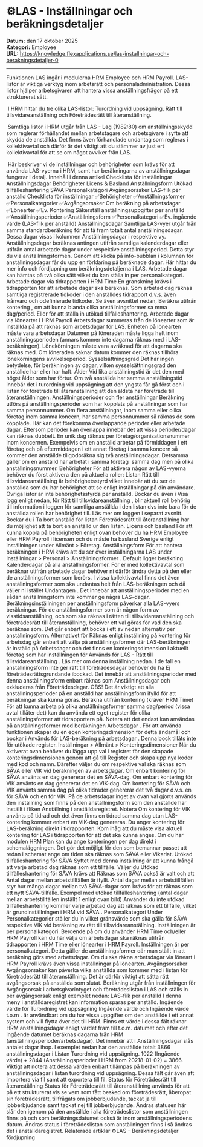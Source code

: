 # ⚙️LAS - Inställningar och beräkningsdetaljer

**Datum:** den 17 oktober 2025  
**Kategori:** Employee  
**URL:** https://knowledge.flexapplications.se/las-installningar-och-berakningsdetaljer-0

---

Funktionen LAS ingår i modulerna HRM Employee och HRM Payroll. LAS-listor är viktiga verktyg inom arbetsrätt och personaladministration. Dessa listor hjälper arbetsgivaren att hantera vissa anställningsfrågor på ett strukturerat sätt. 

 I HRM hittar du tre olika LAS-listor: Turordning vid uppsägning, Rätt till tillsvidareanställning och Företrädesrätt till återanställning. 

 Samtliga listor i HRM utgår från LAS - Lag (1982:80) om anställningsskydd som reglerar förhållandet mellan arbetstagare och arbetsgivare i syfte att skydda de anställda. Det finns även förhandlade undantag som regleras i kollektivavtal och därför är det viktigt att du stämmer av just ert kollektivavtal för att se om något avviker från LAS.

 Här beskriver vi de inställningar och behörigheter som krävs för att använda LAS-vyerna i HRM, samt hur beräkningarna av anställningsdagar fungerar i detalj.
Innehåll i denna artikel
Checklista för inställningar
Anställningsdagar
Behörigheter
Licens & Basland
Anställningsform
Utökad tillfälleshantering SÄVA
Personalkategori
Avgångsorsaker
LAS-flik per anställd
Checklista för inställningar
✅Behörigheter
✅Anställningsformer
✅Personalkategorier
✅Avgångsorsaker
Om beräkning på arbetsdagar
✅Lönearter
✅Ev. Kontering
Säkerställ anställningsuppgifter per anställd
✅Anställningsperioder
✅Anställningsform
✅Personalkategori
✅Ev. ingående värde (LAS-flik per anställd)
Anställningsdagar
Samtliga LAS-vyer utgår från samma standardberäkning för att få fram totalt antal anställningsdagar. Dessa dagar visas i kolumnen
Anställningsdagar
i respektive vy.
Anställningsdagar beräknas antingen utifrån samtliga kalenderdagar eller utifrån antal arbetade dagar under respektive anställningsperiod. Detta styr du via anställningsformen.
Genom att klicka på
info-bubblan
i kolumnen för anställningsdagar får du upp en förklaring på beräknade dagar.
Här hittar du mer info och fördjupning om beräkningsdetaljerna i LAS.
Arbetade dagar kan hämtas på två olika sätt vilket du kan ställa in per personalkategori.
Arbetade dagar via tidrapporten i HRM Time
En granskning krävs i tidrapporten för att arbetade dagar ska beräknas.
Som arbetad dag räknas samtliga registrerade tidkoder i den anställdes tidrapport d.v.s. även frånvaro och odefinierade tidkoder.
Se även avsnittet nedan,
Beräkna utifrån kontering
,
om att kunna blanda olika
anställningsformer sa
mma dag/period. Eller för att ställa in utökad tillfälleshantering.
Arbetade dagar via lönearter i HRM Payroll
Arbetsdagar summeras från de lönearter som är inställda på att räknas som arbetsdagar för LAS.
Enheten på lönearten måste vara arbetsdagar
Datumen på löneraden måste ligga helt inom anställningsperioden (annars kommer inte dagarna räknas med i LAS-beräkningen).
Lönekörningen måste vara avräknad för att dagarna ska räknas med.
Om löneraden saknar datum kommer den räknas tillhöra lönekörningens avvikelseperiod.
Sysselsättningsgrad
Det har ingen betydelse, för beräkningen av dagar, vilken sysselsättningsgrad den anställde har eller har haft.
Ålder
Vid lika anställningstid är det den med högst ålder som har förtur.
Om två anställda har samma anställningstid innebär det i turordning vid uppsägning att den yngsta får gå först och i listan för företräde till återanställning att den äldsta har företräde till återanställningen.
Anställningsperioder och fler anställningar
Beräkning utförs på anställningsperioder som har kopplats på anställningar som har samma
personnummer.
Om flera anställningar, inom samma eller olika företag inom samma koncern, har samma personnummer så räknas de som kopplade. Här kan det förekomma överlappande perioder eller arbetade dagar.
Eftersom perioder kan överlappa innebär det att vissa perioder/dagar kan räknas dubbelt. En unik dag
räknas per företag/organisationsnummer
inom koncernen. Exempelvis om en anställd arbetar på förmiddagen i ett företag och på eftermiddagen i ett annat företag i samma koncern så kommer den anställde tillgodoräkna sig två anställningsdagar. Detsamma gäller om en anställd har arbetat i samma företag  samma dag men på olika anställningsnummer.
Behörigheter
För att aktivera någon av LAS-vyerna behöver du först aktivera den på aktuella roller:
Listan
Rätt till tillsvidareanställning
är behörighetsstyrd vilket innebär att du ser de anställda som du har behörighet att se enligt inställningar på din användare.
Övriga listor
är inte behörighetsstyrda per anställd.
Bockar du även i
Visa logg
enligt nedan, för
Rätt till tillsvidareanställning
, blir aktuell roll behörig till information i loggen för samtliga anställda i den listan dvs inte bara för de anställda rollen har behörighet till. Läs mer om loggen i separat avsnitt.
Bockar du i
Ta bort anställd
för listan
Företrädesrätt till återanställning
har du möjlighet att ta bort en anställd ur den listan.
Licens och basland
För att kunna koppla på behörigheten enligt ovan behöver du ha HRM Employee eller HRM Payroll i licensen och du måste ha basland Sverige enligt inställningen under
Allmänt > Företag.
Anställningsform
För att hantera beräkningen i HRM krävs att du ser över inställningarna
LAS
under
Inställningar > Personal > Anställningsformer
.
Default ligger beräkning
Kalenderdagar
på alla anställningsformer. För er med kollektivavtal som beräknar utifrån arbetade dagar behöver ni därför ändra detta på den eller de anställningsformer som berörs.
I vissa kollektivavtal finns det även anställningsformer som ska undantas helt från LAS-beräkningen och då väljer ni istället
Undantagen
. Det innebär att anställningsperioder med en sådan anställningsform inte kommer ge några LAS-dagar.
Beräkningsinställningen per anställningsform påverkar alla LAS-vyers beräkningar.
För de anställningsformer som är någon form av visstidsanställning, och som ska räknas i rätten till tillsvidareanställning och företrädesrätt till återanställning, behöver ett val göras för vad den ska beräknas som. Det går enbart att bocka i ett av nedan alternativ per anställningsform.
Alternativet för
Räknas enligt inställning på kontering
för arbetsdag
går enbart att välja på anställningsformer där LAS-beräkningen är inställd på
Arbetsdagar
och det finns en konteringsdimension i aktuellt företag som har inställningen för
Används för LAS - Rätt till tillsvidareanställning
.
Läs mer om denna inställning
nedan.
I de fall en anställningsform inte ger rätt till företrädesdagar behöver du ha
Ej företrädesrättsgrundande
ibockad.
Det innebär att anställningsperioder med denna anställningsform enbart räknas som
Anställningsdagar
och exkluderas från
Företrädesdagar.
OBS!
Det är viktigt att alla anställningsperioder på en anställd har anställningsform ifylld för att beräkningar ska kunna göras.
Beräkna utifrån kontering (kräver HRM Time)
För att kunna arbeta på olika anställningsformer samma dag/period (vissa avtal tillåter det) kan du använda ett eget register för olika anställningsformer att tidrapportera på. Notera att det endast kan användas på anställningsformer med beräkningen
Arbetsdagar
.
För att använda funktionen skapar du en egen konteringsdimension för detta ändamål och bockar i
Används för LAS-beräkning på arbetsdagar
.
Denna bock tillåts inte för utökade register.
Inställningar > Allmänt > Konteringsdimensioner
När du aktiverat ovan behöver du lägga upp val i registret för den skapade konteringsdimensionen genom att gå till
Register
och skapa upp nya koder med kod och namn. Därefter väljer du om respektive val ska räknas som SÄVA eller VIK vid beräkningen av arbetsdagar.
Om enbart kontering för
SÄVA
använts en dag genererar det en SÄVA-dag.
Om enbart kontering för
VIK
använts en dag genererar det en VIK-dag.
Om kontering för SÄVA och VIK använts samma dag på olika tidrader genererar det två dagar d.v.s. en för SÄVA och en för VIK.
På de arbetsdagar inget av ovan val gjorts används den inställning som finns på den anställningsform som den anställde har inställt i fliken Anställning i anställdaregistret.
Notera
Om kontering för VIK använts på tidrad och det även finns en tidrad samma dag utan LAS-kontering kommer enbart en VIK-dag genereras.
Du anger kontering för LAS-beräkning direkt i tidrapporten. Kom ihåg att du måste visa aktuell kontering för LAS i tidrapporten för att det ska kunna anges.
Om du har modulen HRM Plan kan du ange konteringen per dag direkt i schemaläggningen. Det gör det möjligt för den som bemannar passet att redan i schemat ange om tiden ska räknas som SÄVA eller Vikariat.
Utökad tillfälleshantering för SÄVA
Syftet med denna inställning är att kunna frångå att varje arbetad dag räknas som ett tillfälle.
Väljer du
Utökad tillfälleshantering för SÄVA
krävs att
Räknas som SÄVA
också är valt och att
Antal dagar mellan arbetstillfällen
är ifyllt.
Antal dagar mellan arbetstillfällen
styr hur många dagar mellan två SÄVA-dagar som krävs för att räknas som ett nytt SÄVA-tillfälle.
Exempel med utökad tillfälleshantering (antal dagar mellan arbetstillfällen inställt 1 enligt ovan bild)
Använder du inte utökad tillfälleshantering kommer varje arbetad dag att räknas som ett tillfälle, vilket är grundinställningen i HRM vid SÄVA .
Personalkategori
Under
Personalkategorier
ställer du in vilket gränsvärde som ska gälla för SÄVA respektive VIK vid beräkning av rätt till tillsvidareanställning. Inställningen är per personalkategori.
Beroende på om du använder HRM Time och/eller HRM Payroll kan du här välja om arbetsdagar ska räknas utifrån tidrapporten i HRM Time eller lönearter i HRM Payroll. Inställningen är per personalkategori.
Detta gäller de anställningsformer där man ställt in att beräkning görs med
arbetsdagar.
Om du ska räkna arbetsdagar via löneart i HRM Payroll krävs även vissa inställningar på
lönearten.
Avgångsorsaker
Avgångsorsaker
kan påverka vilka anställda som kommer med i listan för företrädesrätt till återanställning. Det är därför viktigt att sätta rätt avgångsorsak på anställda som slutat.
Beräkning utgår från inställningen för
Avgångsorsak i arbetsgivarintyget och företrädeslistan i LAS
och ställs in per avgångsorsak enligt exemplet nedan:
LAS-flik per anställd
I denna meny i anställdaregistret kan information sparas per anställd.
Ingående värde för Turordning vid uppsägning
Ingående värde
och
Ingående värde t.o.m
. är användbart om du har vissa uppgifter om den anställde i ett annat system och vill flytta över det till HRM.
Finns ett värde i dessa fält räknar HRM anställningsdagar enligt värdet fram till t.o.m. datumet och efter det ingående datumet beräknas dagarna från HRM (anställningsperioder/arbetsdagar). Det innebär att i Anställningsdagar slås antalet dagar ihop.
I exemplet nedan har den anställde totalt 3866 anställningsdagar i Listan Turordning vid uppsägning.
1022 (Ingående värde) + 2844 (Anställningsperioder i HRM from 20218-01-02) = 3866.
Viktigt att notera att dessa värden enbart tillämpas på beräkningen av anställningsdagar i listan turordning vid uppsägning.
Dessa fält går även att importera via fil samt att exportera till fil.
Status för Företrädesrätt till återanställning
Status för
Företrädesrätt till återanställning
används för att på ett strukturerat vis se vem som fått besked om företrädesrätt, åberopat sin företrädesrätt, tillfrågats om jobberbjudande, tackat ja till jobberbjudande samt tackat nej till jobberbjudande.
Ändras statusen här slår den igenom på den anställde i alla företrädeslistor som anställningen finns på och som beräkningsdatumet också är inom anställningsperiodens datum.
Ändras status i företrädeslistan som anställningen finns i så ändras det i anställdaregistret.
Relaterade artiklar
⚙️LAS - Beräkningsdetaljer fördjupning
